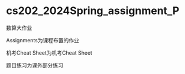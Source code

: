 # cs202_2024Spring_assignment_P
数算大作业

Assignments为课程布置的作业

机考Cheat Sheet为机考Cheat Sheet

题目练习为课外部分练习
